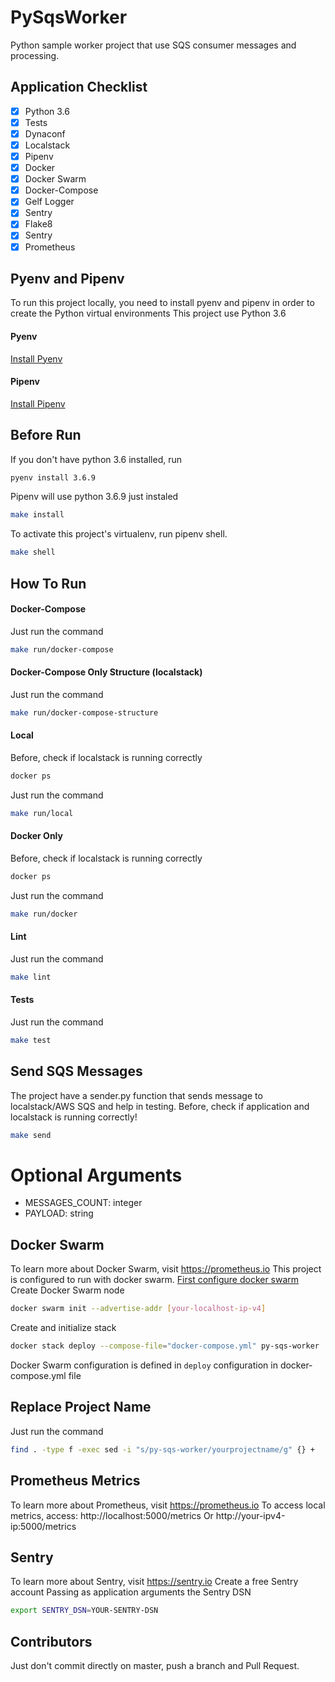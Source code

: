 # PySqsWorker
Python sample worker project that use SQS consumer messages and processing.

## Application Checklist

- [x] Python 3.6
- [x] Tests
- [x] Dynaconf
- [x] Localstack
- [x] Pipenv
- [x] Docker
- [x] Docker Swarm
- [x] Docker-Compose
- [x] Gelf Logger
- [x] Sentry
- [x] Flake8
- [x] Sentry
- [x] Prometheus

## Pyenv and Pipenv
To run this project locally, you need to install pyenv and pipenv in order to create the Python virtual environments
This project use Python 3.6

#### Pyenv
[Install Pyenv](https://github.com/pyenv/pyenv)

#### Pipenv
[Install Pipenv](https://github.com/pypa/pipenv)

## Before Run
If you don't have python 3.6 installed, run
```bash
pyenv install 3.6.9
```

Pipenv will use python 3.6.9 just instaled
```bash
make install
```

To activate this project's virtualenv, run pipenv shell.
```bash
make shell
```

## How To Run
#### Docker-Compose
Just run the command
```bash
make run/docker-compose
```

#### Docker-Compose Only Structure (localstack)
Just run the command
```bash
make run/docker-compose-structure
```

#### Local
Before, check if localstack is running correctly
```bash
docker ps
```

Just run the command
```bash
make run/local
```

#### Docker Only
Before, check if localstack is running correctly
```bash
docker ps
```

Just run the command
```bash
make run/docker
```

#### Lint
Just run the command
```bash
make lint
```

#### Tests
Just run the command
```bash
make test
```

## Send SQS Messages
The project have a sender.py function that sends message to localstack/AWS SQS and help in testing.
Before, check if application and localstack is running correctly!
```bash
make send
```
# Optional Arguments
- MESSAGES_COUNT: integer
- PAYLOAD: string

## Docker Swarm
To learn more about Docker Swarm, visit https://prometheus.io
This project is configured to run with docker swarm. [First configure docker swarm](https://www.dataquest.io/blog/install-and-configure-docker-swarm-on-ubuntu)
Create Docker Swarm node
```bash
docker swarm init --advertise-addr [your-localhost-ip-v4]
```

Create and initialize stack
```bash
docker stack deploy --compose-file="docker-compose.yml" py-sqs-worker
```

Docker Swarm configuration is defined in `deploy` configuration in docker-compose.yml file

## Replace Project Name
Just run the command
```bash
find . -type f -exec sed -i "s/py-sqs-worker/yourprojectname/g" {} +
```

## Prometheus Metrics
To learn more about Prometheus, visit https://prometheus.io
To access local metrics, access:
http://localhost:5000/metrics
Or
http://your-ipv4-ip:5000/metrics


## Sentry
To learn more about Sentry, visit https://sentry.io
Create a free Sentry account
Passing as application arguments the Sentry DSN
```bash
export SENTRY_DSN=YOUR-SENTRY-DSN
```

## Contributors
Just don't commit directly on master, push a branch and Pull Request.
